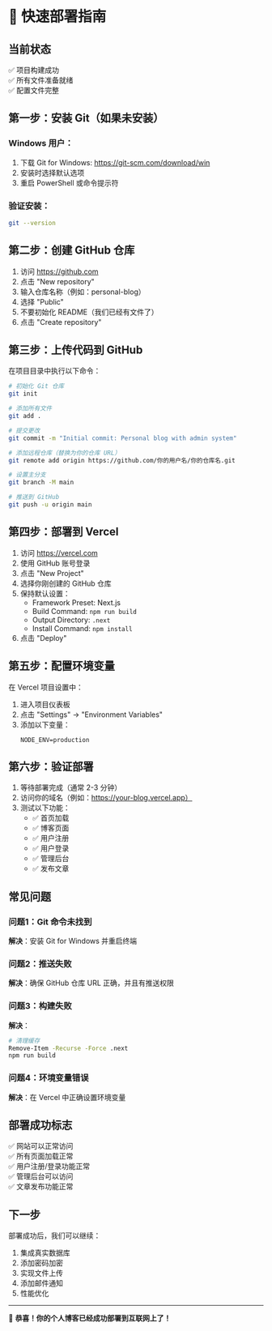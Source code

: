 # 🚀 快速部署指南

## 当前状态
✅ 项目构建成功  
✅ 所有文件准备就绪  
✅ 配置文件完整  

## 第一步：安装 Git（如果未安装）

### Windows 用户：
1. 下载 Git for Windows: https://git-scm.com/download/win
2. 安装时选择默认选项
3. 重启 PowerShell 或命令提示符

### 验证安装：
```bash
git --version
```

## 第二步：创建 GitHub 仓库

1. 访问 https://github.com
2. 点击 "New repository"
3. 输入仓库名称（例如：personal-blog）
4. 选择 "Public"
5. 不要初始化 README（我们已经有文件了）
6. 点击 "Create repository"

## 第三步：上传代码到 GitHub

在项目目录中执行以下命令：

```bash
# 初始化 Git 仓库
git init

# 添加所有文件
git add .

# 提交更改
git commit -m "Initial commit: Personal blog with admin system"

# 添加远程仓库（替换为你的仓库 URL）
git remote add origin https://github.com/你的用户名/你的仓库名.git

# 设置主分支
git branch -M main

# 推送到 GitHub
git push -u origin main
```

## 第四步：部署到 Vercel

1. 访问 https://vercel.com
2. 使用 GitHub 账号登录
3. 点击 "New Project"
4. 选择你刚创建的 GitHub 仓库
5. 保持默认设置：
   - Framework Preset: Next.js
   - Build Command: `npm run build`
   - Output Directory: `.next`
   - Install Command: `npm install`
6. 点击 "Deploy"

## 第五步：配置环境变量

在 Vercel 项目设置中：
1. 进入项目仪表板
2. 点击 "Settings" → "Environment Variables"
3. 添加以下变量：
   ```
   NODE_ENV=production
   ```

## 第六步：验证部署

1. 等待部署完成（通常 2-3 分钟）
2. 访问你的域名（例如：https://your-blog.vercel.app）
3. 测试以下功能：
   - ✅ 首页加载
   - ✅ 博客页面
   - ✅ 用户注册
   - ✅ 用户登录
   - ✅ 管理后台
   - ✅ 发布文章

## 常见问题

### 问题1：Git 命令未找到
**解决**：安装 Git for Windows 并重启终端

### 问题2：推送失败
**解决**：确保 GitHub 仓库 URL 正确，并且有推送权限

### 问题3：构建失败
**解决**：
```bash
# 清理缓存
Remove-Item -Recurse -Force .next
npm run build
```

### 问题4：环境变量错误
**解决**：在 Vercel 中正确设置环境变量

## 部署成功标志

✅ 网站可以正常访问  
✅ 所有页面加载正常  
✅ 用户注册/登录功能正常  
✅ 管理后台可以访问  
✅ 文章发布功能正常  

## 下一步

部署成功后，我们可以继续：
1. 集成真实数据库
2. 添加密码加密
3. 实现文件上传
4. 添加邮件通知
5. 性能优化

---

🎉 **恭喜！你的个人博客已经成功部署到互联网上了！** 
